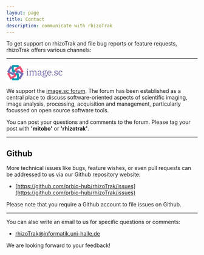 ```yaml
---
layout: page
title: Contact 
description: communicate with rhizoTrak
---
```


To get support on rhizoTrak and file bug reports or feature requests, rhizoTrak offers various channels:

<hr>

[![Image.sc forum](../assets/images/Forum-image-sc.png)](https://forum.image.sc/)

We support the [image.sc forum](https://forum.image.sc/). The forum has been established as a central place to discuss software-oriented aspects of scientific imaging, image analysis, processing, acquisition and management, particularly focussed on open source software tools.

You can post your questions and comments to the forum. Please tag your post with **'mitobo'** or **'rhizotrak'**.

<hr>

<h2>
Github
</h2>
More technical issues like bugs, feature wishes, or even pull requests can be addressed to us via our Github repository website:

* [https://github.com/prbio-hub/rhizoTrak/issues](https://github.com/prbio-hub/rhizoTrak/issues)

Please note that you require a Github account to file issues on Github.

<hr>

You can also write an email to us for specific questions or comments:

* <rhizoTrak@informatik.uni-halle.de>

We are looking forward to your feedback!
